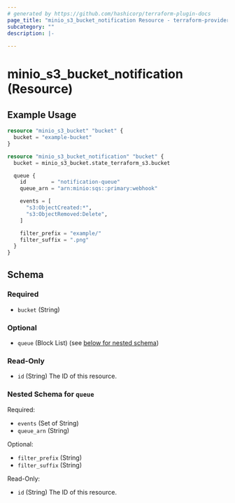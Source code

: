 ```yaml
---
# generated by https://github.com/hashicorp/terraform-plugin-docs
page_title: "minio_s3_bucket_notification Resource - terraform-provider-minio"
subcategory: ""
description: |-
  
---
```


# minio_s3_bucket_notification (Resource)

## Example Usage

```terraform
resource "minio_s3_bucket" "bucket" {
  bucket = "example-bucket"
}

resource "minio_s3_bucket_notification" "bucket" {
  bucket = minio_s3_bucket.state_terraform_s3.bucket

  queue {
    id        = "notification-queue"
    queue_arn = "arn:minio:sqs::primary:webhook"

    events = [
      "s3:ObjectCreated:*",
      "s3:ObjectRemoved:Delete",
    ]

    filter_prefix = "example/"
    filter_suffix = ".png"
  }
}
```

<!-- schema generated by tfplugindocs -->
## Schema

### Required

- `bucket` (String)

### Optional

- `queue` (Block List) (see [below for nested schema](#nested-schema-for-queue))

### Read-Only

- `id` (String) The ID of this resource.

### Nested Schema for `queue`

Required:

- `events` (Set of String)
- `queue_arn` (String)

Optional:

- `filter_prefix` (String)
- `filter_suffix` (String)

Read-Only:

- `id` (String) The ID of this resource.
